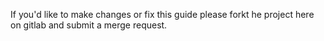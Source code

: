 If you'd like to make changes or fix this guide please forkt he project here on gitlab and submit a merge request.